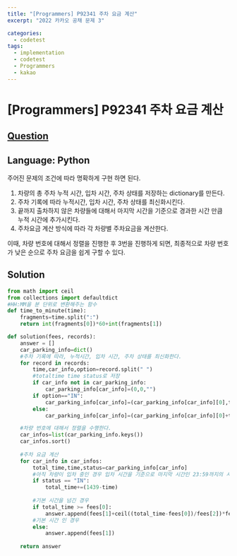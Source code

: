 ```yaml
---
title: "[Programmers] P92341 주차 요금 계산"
excerpt: "2022 카카오 공채 문제 3"

categories:
  - codetest
tags:
  - implementation
  - codetest
  - Programmers
  - kakao
---
```

# [Programmers] P92341 주차 요금 계산
## [Question](https://school.programmers.co.kr/learn/courses/30/lessons/92341)
## Language: Python

주어진 문제의 조건에 따라 명확하게 구현 하면 된다.

1. 차량의 총 주차 누적 시간, 입차 시간, 주차 상태를 저장하는 dictionary를 만든다.
2. 주차 기록에 따라 누적시간, 입차 시간, 주차 상태를 최신화시킨다.
3. 끝까지 출차하지 않은 차량들에 대해서 마지막 시간을 기준으로 경과한 시간 만큼 누적 시간에 추가시킨다.
4. 주차요금 계산 방식에 따라 각 차량별 주차요금을 계산한다.

이때, 차량 번호에 대해서 정렬을 진행한 후 3번을 진행하게 되면, 최종적으로 차량 번호가 낮은 순으로 주차 요금을 쉽게 구할 수 있다.

## Solution

```python
from math import ceil
from collections import defaultdict
#HH:MM을 분 단위로 변환해주는 함수
def time_to_minute(time):
    fragments=time.split(":")
    return int(fragments[0])*60+int(fragments[1])

def solution(fees, records):
    answer = []
    car_parking_info=dict()
    #주차 기록에 따라, 누적시간, 입차 시간, 주차 상태를 최신화한다.
    for record in records:
        time,car_info,option=record.split(" ")
        #totaltime time status로 저장
        if car_info not in car_parking_info:
            car_parking_info[car_info]=(0,0,"")
        if option=="IN":
            car_parking_info[car_info]=(car_parking_info[car_info][0],time_to_minute(time),"IN")
        else:
            car_parking_info[car_info]=(car_parking_info[car_info][0]+time_to_minute(time)-car_parking_info[car_info][1],0,"OUT")

    #차량 번호에 대해서 정렬을 수행한다.
    car_infos=list(car_parking_info.keys())
    car_infos.sort()
    
    #주차 요금 계산
    for car_info in car_infos:
        total_time,time,status=car_parking_info[car_info]
        #아직 차량이 입차 중인 경우 입차 시간을 기준으로 마지막 시간인 23:59까지의 시간 차이를 누적 시간에 추가시킨다.
        if status == "IN":
            total_time+=(1439-time)
        
        #기본 시간을 넘긴 경우
        if total_time >= fees[0]:
            answer.append(fees[1]+ceil((total_time-fees[0])/fees[2])*fees[3])
        #기본 시간 인 경우
        else:
            answer.append(fees[1])
    
    return answer
```
